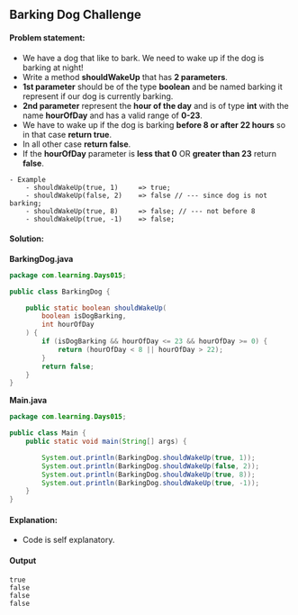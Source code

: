 Barking Dog Challenge
--

#### Problem statement:

- We have a dog that like to bark. We need to wake up if the dog is barking at night!
- Write a method **shouldWakeUp** that has **2 parameters**.
- **1st parameter** should be of the type **boolean** and be named barking it represent if our dog is currently barking.
- **2nd parameter** represent the **hour of the day** and is of type **int** with the name **hourOfDay** and has a valid range of **0-23**.
- We have to wake up if the dog is barking **before 8 or after 22 hours** so in that case **return true**.
- In all other case **return false**.
- If the **hourOfDay** parameter is **less that 0** OR **greater than 23** return **false**.

```
- Example
    - shouldWakeUp(true, 1) 	=> true;
    - shouldWakeUp(false, 2) 	=> false // --- since dog is not barking;
    - shouldWakeUp(true, 8) 	=> false; // --- not before 8
    - shouldWakeUp(true, -1) 	=> false;
```

#### Solution:
**BarkingDog.java**
```java
package com.learning.Days015;

public class BarkingDog {

    public static boolean shouldWakeUp(
        boolean isDogBarking,
        int hourOfDay
    ) {
        if (isDogBarking && hourOfDay <= 23 && hourOfDay >= 0) {
            return (hourOfDay < 8 || hourOfDay > 22);
        }
        return false;
    }
}
```
**Main.java**
```java
package com.learning.Days015;

public class Main {
    public static void main(String[] args) {

        System.out.println(BarkingDog.shouldWakeUp(true, 1));
        System.out.println(BarkingDog.shouldWakeUp(false, 2));
        System.out.println(BarkingDog.shouldWakeUp(true, 8));
        System.out.println(BarkingDog.shouldWakeUp(true, -1));
    }
}
```

#### Explanation:

- Code is self explanatory.
 
 #### Output
 ```    
true
false
false
false
```
